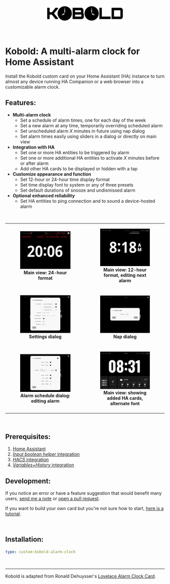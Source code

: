 <br><br>
<div align="center">
    <img src="./assets/kobold-logo.svg" alt="Kobolt Logo" width="50%" align="center" />
</div>
<br><br>

# Kobold: A multi-alarm clock for Home Assistant

Install the Kobold custom card on your Home Assistant (HA) instance to turn almost any device running HA Companion or a web browser into a customizable alarm clock.

## Features:

- **Multi-alarm clock**
    - Set a schedule of alarm times, one for each day of the week
    - Set a new alarm at any time, temporarily overriding scheduled alarm
    - Set unscheduled alarm *X* minutes in future using nap dialog
    - Set alarm times easily using sliders in a dialog or directly on main view
- **Integration with HA**
    - Set one or more HA entities to be triggered by alarm
    - Set one or more additional HA entities to activate *X* minutes before or after alarm
    - Add other HA cards to be displayed or hidden with a tap
- **Customize appearance and function**
    - Set 12-hour or 24-hour time display format
    - Set time display font to system or any of three presets
    - Set default durations of snooze and undismissed alarm
- **Optional enhanced reliability**
    - Set HA entities to ping connection and to sound a device-hosted alarm

<br>

|||
| :---: | :---: |
| <figure><img src="./assets/main-view.jpg" alt="Main view, 24-hour" width="100%" align="" /><figcaption>**Main view: 24-hour format**</figcaption></figure> | <figure><img src="./assets/main-editing.jpg" alt="Main view, alternative font" width="100%" align="" /><figcaption>**Main view: 12-hour format, editing next alarm**</figcaption></figure> |
|||
| <figure><img src="./assets/settings.jpg" alt="Settings dialog" width="100%" align="" /><figcaption>**Settings dialog**</figcaption></figure> | <figure><img src="./assets/nap.jpg" alt="Nap dialog" width="100%" align="" /><figcaption>**Nap dialog**</figcaption></figure> |
|||
| <figure><img src="./assets/schedule.jpg" alt="Alarm schedule dialog" width="100%" align="" /><figcaption>**Alarm schedule dialog: editing alarm**</figcaption></figure> | <figure><img src="./assets/show-cards.jpg" alt="Main view, showing cards" width="100%" align="" /><figcaption>**Main view: showing added HA cards, alternate font**</figcaption></figure> |
|||

<br>

## Prerequisites:

1. [Home Assistant](https://www.home-assistant.io/installation/)
2. [*Input boolean helper* integration](https://www.home-assistant.io/integrations/input_boolean/)
3. [*HACS* integration](https://www.hacs.xyz/docs/use/download/prerequisites/)
4. [*Variables+History* integration](https://github.com/enkama/hass-variables)

## Development:

If you notice an error or have a feature suggestion that would benefit many users, [send me a note](mailto:marco@entekadesign.com) or [open a pull request](https://codeberg.org/entekadesign/kobold-alarm-clock/pulls).

If you want to build your own card but you're not sure how to start, [here is a tutorial](https://github.com/home-assistant-tutorials).

<br>

## Installation:

```yaml
type: custom:kobold-alarm-clock
```
<br>

---

Kobold is adapted from Ronald Dehuysser's [Lovelace Alarm Clock Card](https://github.com/rdehuyss/homeassistant-lovelace-alarm-clock-card).